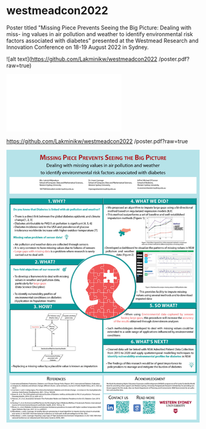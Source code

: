 # westmeadcon2022

Poster titled "Missing Piece Prevents Seeing the Big Picture: Dealing with miss-
ing values in air pollution and weather to identify environmental risk factors
associated with diabetes" presented at the Westmead Research and Innovation
Conference on 18-19 August 2022 in Sydney.

![alt text](https://github.com/Lakminikw/westmeadcon2022
/poster.pdf?raw=true)

![](poster.pdf?raw=true "Title")

https://github.com/Lakminikw/westmeadcon2022
/poster.pdf?raw=true

![Screenshot](poster.jpg)
